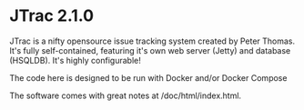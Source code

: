 # JTrac 2.1.0
JTrac is a nifty opensource issue tracking system created by Peter Thomas.  It's fully self-contained, featuring it's own web server (Jetty) and database (HSQLDB).  It's highly configurable!

The code here is designed to be run with Docker and/or Docker Compose

The software comes with great notes at /doc/html/index.html.
